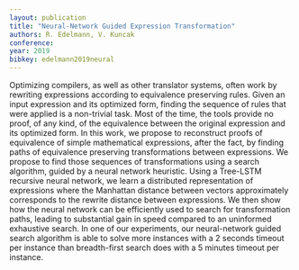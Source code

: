 ```yaml
---
layout: publication
title: "Neural-Network Guided Expression Transformation"
authors: R. Edelmann, V. Kuncak
conference:
year: 2019
bibkey: edelmann2019neural
---
```

Optimizing compilers, as well as other translator systems, often work by rewriting expressions according to equivalence preserving rules. Given an input expression and its optimized form, finding the sequence of rules that were applied is a non-trivial task. Most of the time, the tools provide no proof, of any kind, of the equivalence between the original expression and its optimized form. In this work, we propose to reconstruct proofs of equivalence of simple mathematical expressions, after the fact, by finding paths of equivalence preserving transformations between expressions. We propose to find those sequences of transformations using a search algorithm, guided by a neural network heuristic. Using a Tree-LSTM recursive neural network, we learn a distributed representation of expressions where the Manhattan distance between vectors approximately corresponds to the rewrite distance between expressions. We then show how the neural network can be efficiently used to search for transformation paths, leading to substantial gain in speed compared to an uninformed exhaustive search. In one of our experiments, our neural-network guided search algorithm is able to solve more instances with a 2 seconds timeout per instance than breadth-first search does with a 5 minutes timeout per instance.
